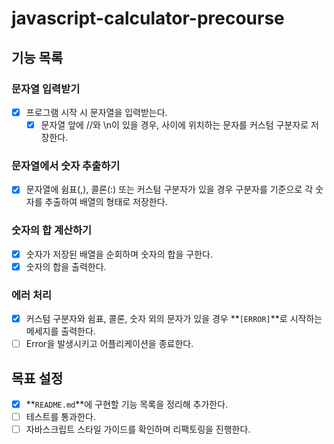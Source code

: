 # javascript-calculator-precourse

## 기능 목록

### 문자열 입력받기

- [x] 프로그램 시작 시 문자열을 입력받는다.
  - [x] 문자열 앞에 //와 \n이 있을 경우, 사이에 위치하는 문자를 커스텀 구분자로 저장한다.

### 문자열에서 숫자 추출하기

- [x] 문자열에 쉼표(,), 콜론(:) 또는 커스텀 구분자가 있을 경우 구분자를 기준으로 각 숫자를 추출하여 배열의 형태로 저장한다.

### 숫자의 합 계산하기

- [x] 숫자가 저장된 배열을 순회하며 숫자의 합을 구한다.
- [x] 숫자의 합을 출력한다.

### 에러 처리

- [x] 커스텀 구분자와 쉼표, 콜론, 숫자 외의 문자가 있을 경우 **`[ERROR]`**로 시작하는 메세지를 출력한다.
- [ ] Error을 발생시키고 어플리케이션을 종료한다.

## 목표 설정

- [x] **`README.md`**에 구현할 기능 목록을 정리해 추가한다.
- [ ] 테스트를 통과한다.
- [ ] 자바스크립트 스타일 가이드를 확인하며 리팩토링을 진행한다.
